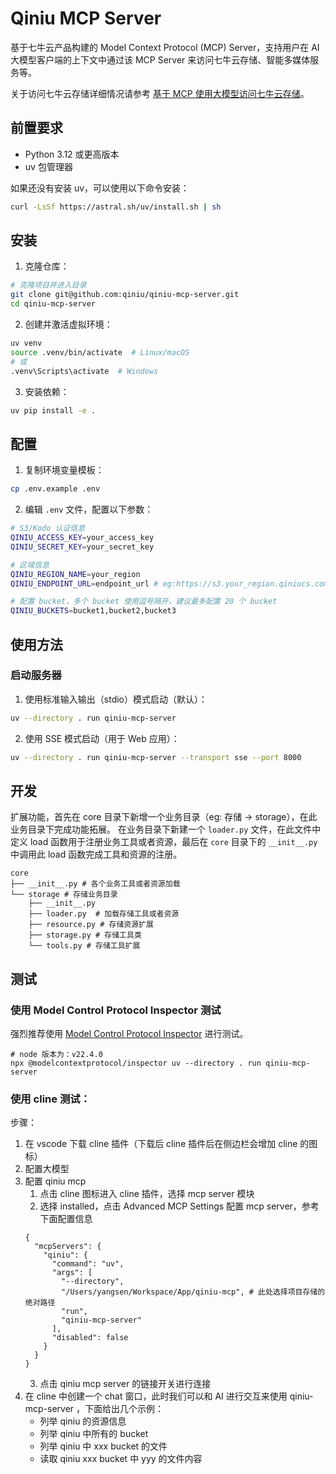 # Qiniu MCP Server

基于七牛云产品构建的 Model Context Protocol (MCP) Server，支持用户在 AI 大模型客户端的上下文中通过该 MCP
Server 来访问七牛云存储、智能多媒体服务等。

关于访问七牛云存储详细情况请参考 [基于 MCP 使用大模型访问七牛云存储](https://developer.qiniu.com/kodo/12914/mcp-aimodel-kodo)。

## 前置要求

- Python 3.12 或更高版本
- uv 包管理器

如果还没有安装 uv，可以使用以下命令安装：

```bash
curl -LsSf https://astral.sh/uv/install.sh | sh
```

## 安装

1. 克隆仓库：

```bash
# 克隆项目并进入目录
git clone git@github.com:qiniu/qiniu-mcp-server.git
cd qiniu-mcp-server
```

2. 创建并激活虚拟环境：

```bash
uv venv
source .venv/bin/activate  # Linux/macOS
# 或
.venv\Scripts\activate  # Windows
```

3. 安装依赖：

```bash
uv pip install -e .
```

## 配置

1. 复制环境变量模板：

```bash
cp .env.example .env
```

2. 编辑 `.env` 文件，配置以下参数：

```bash
# S3/Kodo 认证信息
QINIU_ACCESS_KEY=your_access_key
QINIU_SECRET_KEY=your_secret_key

# 区域信息
QINIU_REGION_NAME=your_region
QINIU_ENDPOINT_URL=endpoint_url # eg:https://s3.your_region.qiniucs.com

# 配置 bucket，多个 bucket 使用逗号隔开，建议最多配置 20 个 bucket
QINIU_BUCKETS=bucket1,bucket2,bucket3
```

## 使用方法

### 启动服务器

1. 使用标准输入输出（stdio）模式启动（默认）：

```bash
uv --directory . run qiniu-mcp-server
```

2. 使用 SSE 模式启动（用于 Web 应用）：

```bash
uv --directory . run qiniu-mcp-server --transport sse --port 8000
```

## 开发

扩展功能，首先在 core 目录下新增一个业务目录（eg: 存储 -> storage），在此业务目录下完成功能拓展。
在业务目录下新建一个 `loader.py` 文件，在此文件中定义 load 函数用于注册业务工具或者资源，最后在 `core` 目录下的 `__init__.py`
中调用此 load 函数完成工具和资源的注册。

```shell
core
├── __init__.py # 各个业务工具或者资源加载
└── storage # 存储业务目录
    ├── __init__.py
    ├── loader.py  # 加载存储工具或者资源
    ├── resource.py # 存储资源扩展
    ├── storage.py # 存储工具类
    └── tools.py # 存储工具扩展
```

## 测试

### 使用 Model Control Protocol Inspector 测试

强烈推荐使用 [Model Control Protocol Inspector](https://github.com/modelcontextprotocol/inspector) 进行测试。

```shell
# node 版本为：v22.4.0
npx @modelcontextprotocol/inspector uv --directory . run qiniu-mcp-server
```

### 使用 cline 测试：

步骤：

1. 在 vscode 下载 cline 插件（下载后 cline 插件后在侧边栏会增加 cline 的图标）
2. 配置大模型
3. 配置 qiniu mcp
    1. 点击 cline 图标进入 cline 插件，选择 mcp server 模块
    2. 选择 installed，点击 Advanced MCP Settings 配置 mcp server，参考下面配置信息
   ```
   {
     "mcpServers": {
       "qiniu": {
         "command": "uv",
         "args": [
           "--directory",
           "/Users/yangsen/Workspace/App/qiniu-mcp", # 此处选择项目存储的绝对路径
           "run",
           "qiniu-mcp-server"
         ],
         "disabled": false
       }
     }
   }
   ```
    3. 点击 qiniu mcp server 的链接开关进行连接
4. 在 cline 中创建一个 chat 窗口，此时我们可以和 AI 进行交互来使用 qiniu-mcp-server ，下面给出几个示例：
    - 列举 qiniu 的资源信息
    - 列举 qiniu 中所有的 bucket
    - 列举 qiniu 中 xxx bucket 的文件
    - 读取 qiniu xxx bucket 中 yyy 的文件内容




